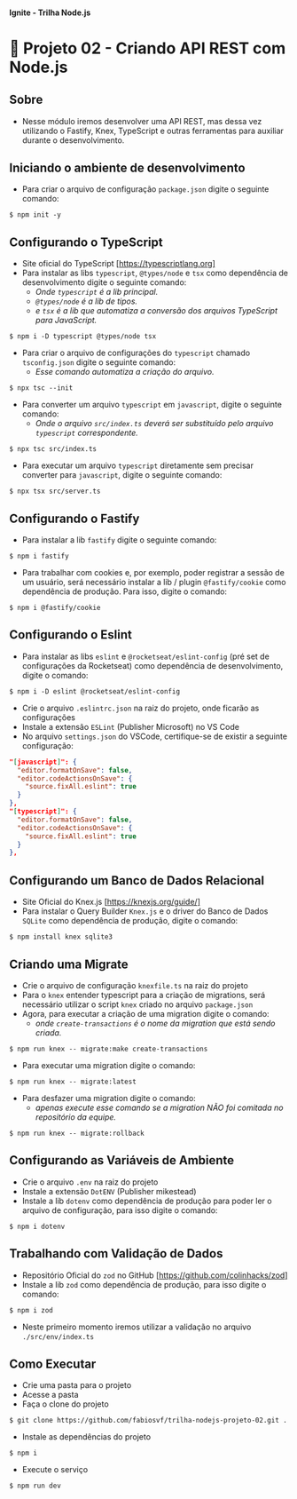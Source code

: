 #### Ignite - Trilha Node.js
# 🚀 Projeto 02 - Criando API REST com Node.js

## Sobre

- Nesse módulo iremos desenvolver uma API REST, mas dessa vez utilizando o Fastify, Knex, TypeScript e outras ferramentas para auxiliar durante o desenvolvimento.

## Iniciando o ambiente de desenvolvimento

- Para criar o arquivo de configuração `package.json` digite o seguinte comando:
```
$ npm init -y
```

## Configurando o TypeScript

- Site oficial do TypeScript [https://typescriptlang.org]
- Para instalar as libs `typescript`, `@types/node` e `tsx` como dependência de desenvolvimento digite o seguinte comando:
  - _Onde `typescript` é a lib principal._
  - _`@types/node` é a lib de tipos._
  - _e `tsx` é a lib que automatiza a conversão dos arquivos TypeScript para JavaScript._
```
$ npm i -D typescript @types/node tsx
```
- Para criar o arquivo de configurações do `typescript` chamado `tsconfig.json` digite o seguinte comando:
  - _Esse comando automatiza a criação do arquivo._
```
$ npx tsc --init
```
- Para converter um arquivo `typescript` em `javascript`, digite o seguinte comando:
  - _Onde o arquivo `src/index.ts` deverá ser substituído pelo arquivo `typescript` correspondente._
```
$ npx tsc src/index.ts
```
- Para executar um arquivo `typescript` diretamente sem precisar converter para `javascript`, digite o seguinte comando:
```
$ npx tsx src/server.ts
```

## Configurando o Fastify
- Para instalar a lib `fastify` digite o seguinte comando:
```
$ npm i fastify
```
- Para trabalhar com cookies e, por exemplo, poder registrar a sessão de um usuário, será necessário instalar a lib / plugin `@fastify/cookie` como dependência de produção. Para isso, digite o comando:
```
$ npm i @fastify/cookie
```

## Configurando o Eslint
- Para instalar as libs `eslint` e `@rocketseat/eslint-config` (pré set de configurações da Rocketseat) como dependência de desenvolvimento, digite o comando:
```
$ npm i -D eslint @rocketseat/eslint-config
```
- Crie o arquivo `.eslintrc.json` na raiz do projeto, onde ficarão as configurações
- Instale a extensão `ESLint` (Publisher Microsoft) no VS Code
- No arquivo `settings.json` do VSCode, certifique-se de existir a seguinte configuração:
```json
"[javascript]": {
  "editor.formatOnSave": false,
  "editor.codeActionsOnSave": {
    "source.fixAll.eslint": true
  }
},
"[typescript]": {
  "editor.formatOnSave": false,
  "editor.codeActionsOnSave": {
    "source.fixAll.eslint": true
  }
},
```

## Configurando um Banco de Dados Relacional
- Site Oficial do Knex.js [https://knexjs.org/guide/]
- Para instalar o Query Builder `Knex.js` e o driver do Banco de Dados `SQLite` como dependência de produção, digite o comando:
```
$ npm install knex sqlite3
```

## Criando uma Migrate
- Crie o arquivo de configuração `knexfile.ts` na raiz do projeto
- Para o `knex` entender typescript para a criação de migrations, será necessário utilizar o script `knex` criado no arquivo `package.json`
- Agora, para executar a criação de uma migration digite o comando:
  - _onde `create-transactions` é o nome da migration que está sendo criada._
```
$ npm run knex -- migrate:make create-transactions
```
- Para executar uma migration digite o comando:
```
$ npm run knex -- migrate:latest
```
- Para desfazer uma migration digite o comando:
  - _apenas execute esse comando se a migration NÃO foi comitada no repositório da equipe._
```
$ npm run knex -- migrate:rollback
```

## Configurando as Variáveis de Ambiente
- Crie o arquivo `.env` na raiz do projeto
- Instale a extensão `DotENV` (Publisher mikestead)
- Instale a lib `dotenv` como dependência de produção para poder ler o arquivo de configuração, para isso digite o comando:
```
$ npm i dotenv
```

## Trabalhando com Validação de Dados
- Repositório Oficial do `zod` no GitHub [https://github.com/colinhacks/zod]
- Instale a lib `zod` como dependência de produção, para isso digite o comando:
```
$ npm i zod
```
- Neste primeiro momento iremos utilizar a validação no arquivo `./src/env/index.ts`

## Como Executar

- Crie uma pasta para o projeto
- Acesse a pasta
- Faça o clone do projeto
```
$ git clone https://github.com/fabiosvf/trilha-nodejs-projeto-02.git .
```
- Instale as dependências do projeto
```
$ npm i
```
- Execute o serviço
```
$ npm run dev
```